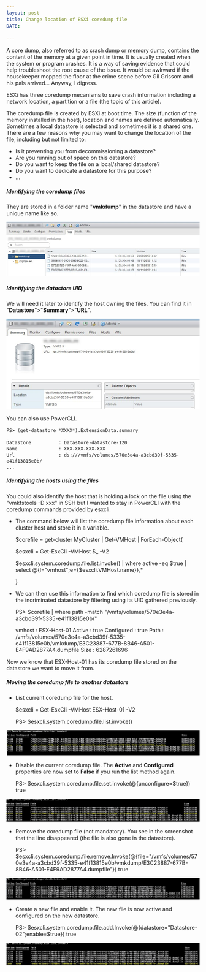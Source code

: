 ```yaml
---
layout: post
title: Change location of ESXi coredump file
DATE: 

---
```

A core dump, also referred to as crash dump or memory dump, contains the content of the memory at a given point in time. It is usually created when the system or program crashes. It is a way of saving evidence that could help troubleshoot the root cause of the issue. It would be awkward if the housekeeper mopped the floor at the crime scene before Gil Grissom and his pals arrived... Anyway, I digress.

ESXi has three coredump mecanisms to save crash information including a network location, a partition or a file (the topic of this article).

The coredump file is created by ESXi at boot time. The size (function of the memory installed in the host), location and names are defined automatically. Sometimes a local datastore is selected and sometimes it is a shared one. There are a few reasons why you may want to change the location of the file, including but not limited to:

* Is it preventing you from decommissioning a datastore?
* Are you running out of space on this datastore?
* Do you want to keep the file on a local/shared datastore?
* Do you want to dedicate a datastore for this purpose?
* ...

##### Identifying the coredump files

They are stored in a folder name "**vmkdump**" in the datastore and have a unique name like so.

![](/img/corefile1.png)

##### Identifying the datastore UID

We will need it later to identify the host owning the files. You can find it in "**Datastore**">"**Summary**">"**URL**".

![](/img/corefile2.png)

You can also use PowerCLI.

    PS> (get-datastore *XXXX*).ExtensionData.summary
    
    Datastore          : Datastore-datastore-120
    Name               : XXX-XXX-XXX-XXX
    Url                : ds:///vmfs/volumes/570e3e4a-a3cbd39f-5335-e41f13815e0b/
    ...

##### Identifying the hosts using the files

You could also identify the host that is holding a lock on the file using the "vmkfstools -D xxx" in SSH but I wanted to stay in PowerCLI with the coredump commands provided by esxcli.

* The command below will list the coredump file information about each cluster host and store it in a variable.

    $corefile =  get-cluster MyCluster | Get-VMHost | ForEach-Object{
    
    $esxcli = Get-EsxCli -VMHost $_ -V2
    
    $esxcli.system.coredump.file.list.invoke() | where active -eq $true | select @{l="vmhost";e={$esxcli.VMHost.name}},*
    
    }

* We can then use this information to find which coredump file is stored in the incriminated datastore by filtering using its UID gathered previously.

    PS> $corefile | where path -match "/vmfs/volumes/570e3e4a-a3cbd39f-5335-e41f13815e0b/"
    
    
    vmhost     : ESX-Host-01
    Active     : true
    Configured : true
    Path       : /vmfs/volumes/570e3e4a-a3cbd39f-5335-e41f13815e0b/vmkdump/E3C23887-677B-8B46-A501-E4F9AD2877A4.dumpfile
    Size       : 6287261696

Now we know that ESX-Host-01 has its coredump file stored on the datastore we want to move it from.

##### Moving the coredump file to another datastore

* List current coredump file for the host.

    $esxcli = Get-EsxCli -VMHost ESX-Host-01 -V2
    
    PS> $esxcli.system.coredump.file.list.invoke()

![](/img/corefile3.png)

* Disable the current coredump file. The **Active** and **Configured** properties are now set to **False** if you run the list method again.

    PS> $esxcli.system.coredump.file.set.invoke(@{unconfigure=$true})
    true

![](/img/corefile4.png)

* Remove the coredump file (not mandatory). You see in the screenshot that the line disappeared (the file is also gone in the datastore).

    PS> $esxcli.system.coredump.file.remove.Invoke(@{file="/vmfs/volumes/570e3e4a-a3cbd39f-5335-e41f13815e0b/vmkdump/E3C23887-677B-8B46-A501-E4F9AD2877A4.dumpfile"})
    true

![](/img/corefile5.png)

* Create a new file and enable it. The new file is now active and configured on the new datastore.

    PS> $esxcli.system.coredump.file.add.Invoke(@{datastore="Datastore-02";enable=$true})
    true

![](/img/corefile6.png)